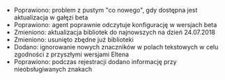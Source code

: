 - Poprawiono: problem z pustym "co nowego", gdy dostępna jest aktualizacja w gałęzi beta
- Poprawiono: agent poprawnie odczytuje konfigurację w wersjach beta
- Zmieniono: aktualizacja bibliotek do najnowszych na dzień 24.07.2018
- Zmieniono: usunięto zbędne już biblioteki
- Dodano: ignorowanie nowych znaczników w polach tekstowych w celu zgodności z przyszłymi wersjami Eltena
- Poprawiono: podczas rejestracji dodano informację przy nieobsługiwanych znakach